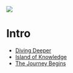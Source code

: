 <a href="https://www.instagram.com/9_Tay"><img src="https://img.shields.io/badge/instagram-%23E4415F?style=flat&logo=instagram&logoColor=white"/></a>
# Intro

* [Diving Deeper](Diving%20Deeper)
* [Island of Knowledge](Island%20of%20Knowledge)
* [The Journey Begins](The%20Journey%20Begins)
